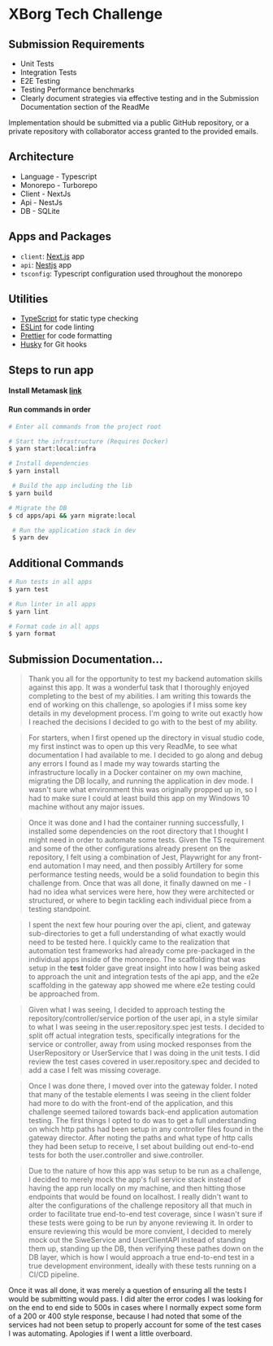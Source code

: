 # XBorg Tech Challenge

## Submission Requirements

- Unit Tests
- Integration Tests
- E2E Testing
- Testing Performance benchmarks
- Clearly document strategies via effective testing and in the Submission Documentation section of the ReadMe

Implementation should be submitted via a public GitHub repository, or a private repository with collaborator access granted to the provided emails.

## Architecture

- Language - Typescript
- Monorepo - Turborepo
- Client - NextJs
- Api - NestJs
- DB - SQLite

## Apps and Packages

- `client`: [Next.js](https://nextjs.org/) app
- `api`: [Nestjs](https://nestjs.com) app
- `tsconfig`: Typescript configuration used throughout the monorepo

## Utilities

- [TypeScript](https://www.typescriptlang.org/) for static type checking
- [ESLint](https://eslint.org/) for code linting
- [Prettier](https://prettier.io) for code formatting
- [Husky](https://typicode.github.io/husky/) for Git hooks

## Steps to run app

#### Install Metamask [link](https://chromewebstore.google.com/detail/nkbihfbeogaeaoehlefnkodbefgpgknn?utm_source=item-share-cb)

#### Run commands in order

```bash
# Enter all commands from the project root

# Start the infrastructure (Requires Docker)
$ yarn start:local:infra

# Install dependencies
$ yarn install

 # Build the app including the lib
$ yarn build

# Migrate the DB
$ cd apps/api && yarn migrate:local

 # Run the application stack in dev
 $ yarn dev
```

## Additional Commands

```bash
# Run tests in all apps
$ yarn test

# Run linter in all apps
$ yarn lint

# Format code in all apps
$ yarn format

```

## Submission Documentation...

>Thank you all for the opportunity to test my backend automation skills against this app. It was a wonderful task that I thoroughly enjoyed completing to the best of my abilities. I am writing this towards the end of working on this challenge, so apologies if I miss some key details in my development process. I'm going to write out exactly how I reached the decisions I decided to go with to the best of my ability.

>For starters, when I first opened up the directory in visual studio code, my first instinct was to open up this very ReadMe, to see what documentation I had available to me. I decided to go along and debug any errors I found as I made my way towards starting the infrastructure locally in a Docker container on my own machine, migrating the DB locally, and running the application in dev mode. I wasn't sure what environment this was originally propped up in, so I had to make sure I could at least build this app on my Windows 10 machine without any major issues.

>Once it was done and I had the container running successfully, I installed some dependencies on the root directory that I thought I might need in order to automate some tests. Given the TS requirement and some of the other configurations already present on the repository, I felt using a combination of Jest, Playwright for any front-end automation I may need, and then possibly Artillery for some performance testing needs, would be a solid foundation to begin this challenge from. Once that was all done, it finally dawned on me - I had no idea what services were here, how they were architected or structured, or where to begin tackling each individual piece from a testing standpoint.

>I spent the next few hour pouring over the api, client, and gateway sub-directories to get a full understanding of what exactly would need to be tested here. I quickly came to the realization that automation test frameworks had already come pre-packaged in the individual apps inside of the monorepo. The scaffolding that was setup in the __test__ folder gave great insight into how I was being asked to approach the unit and integration tests of the api app, and the e2e scaffolding in the gateway app showed me where e2e testing could be approached from.

>Given what I was seeing, I decided to approach testing the repository/controller/service portion of the user api, in a style similar to what I was seeing in the user.repository.spec jest tests. I decided to split off actual integration tests, specifically integrations for the service or controller, away from using mocked responses from the UserRepository or UserService that I was doing in the unit tests. I did review the test cases covered in user.repository.spec and decided to add a case I felt was missing coverage.

>Once I was done there, I moved over into the gateway folder. I noted that many of the testable elements I was seeing in the client folder had more to do with the front-end of the application, and this challenge seemed tailored towards back-end application automation testing. The first things I opted to do was to get a full understanding on which http paths had been setup in any controller files found in the gateway director. After noting the paths and what type of http calls they had been setup to receive, I set about building out end-to-end tests for both the user.controller and siwe.controller.

>Due to the nature of how this app was setup to be run as a challenge, I decided to merely mock the app's full service stack instead of having the app run locally on my machine, and then hitting those endpoints that would be found on localhost. I really didn't want to alter the configurations of the challenge repository all that much in order to facilitate true end-to-end test coverage, since I wasn't sure if these tests were going to be run by anyone reviewing it. In order to ensure reviewing this would be more convient, I decided to merely mock out the SiweService and UserClientAPI instead of standing them up, standing up the DB, then verifying these pathes down on the DB layer, which is how I would approach a true end-to-end test in a true development environment, ideally with these tests running on a CI/CD pipeline.

Once it was all done, it was merely a question of ensuring all the tests I would be submitting would pass. I did alter the error codes I was looking for on the end to end side to 500s in cases where I normally expect some form of a 200 or 400 style response, because I had noted that some of the services had not been setup to properly account for some of the test cases I was automating. Apologies if I went a little overboard.